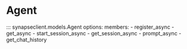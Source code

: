 # Agent

::: synapseclient.models.Agent
    options:
        members:
        - register_async
        - get_async
        - start_session_async
        - get_session_async
        - prompt_async
        - get_chat_history
